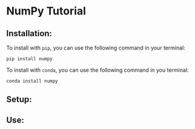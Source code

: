 # NumPy Tutorial

## Installation:

To install with `pip`, you can use the following command in your terminal: 

```pip install numpy```

To install with `conda`, you can use the following command in you terminal:

```conda install numpy```

## Setup:

## Use:
